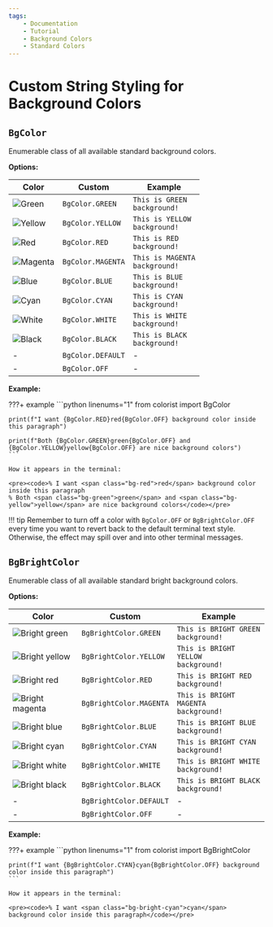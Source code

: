 ```yaml
---
tags:
    - Documentation
    - Tutorial
    - Background Colors
    - Standard Colors
---
```


# Custom String Styling for Background Colors
## `BgColor`
Enumerable class of all available standard background colors.

**Options:**

| Color | Custom | Example |
| ----- | ------ | ------- |
| ![Green](../../assets/images/colors/green_16x16.png) | `BgColor.GREEN` | <code><span class="bg-green">This is GREEN background!</span></code> |
| ![Yellow](../../assets/images/colors/yellow_16x16.png) | `BgColor.YELLOW` | <code><span class="bg-yellow">This is YELLOW background!</span></code> |
| ![Red](../../assets/images/colors/red_16x16.png) | `BgColor.RED` | <code><span class="bg-red">This is RED background!</span></code> |
| ![Magenta](../../assets/images/colors/magenta_16x16.png) | `BgColor.MAGENTA` | <code><span class="bg-magenta">This is MAGENTA background!</span></code> |
| ![Blue](../../assets/images/colors/blue_16x16.png) | `BgColor.BLUE` | <code><span class="bg-blue">This is BLUE background!</span></code>|
| ![Cyan](../../assets/images/colors/cyan_16x16.png) | `BgColor.CYAN` | <code><span class="bg-cyan">This is CYAN background!</span></code> |
| ![White](../../assets/images/colors/white_16x16.png) | `BgColor.WHITE` | <code><span class="bg-white">This is WHITE background!</span></code> |
| ![Black](../../assets/images/colors/black_16x16.png) | `BgColor.BLACK` | <code><span class="bg-black">This is BLACK background!</span></code> |
| - | `BgColor.DEFAULT` | - |
| - | `BgColor.OFF` | - |

**Example:**

???+ example
    ```python linenums="1"
    from colorist import BgColor

    print(f"I want {BgColor.RED}red{BgColor.OFF} background color inside this paragraph")

    print(f"Both {BgColor.GREEN}green{BgColor.OFF} and {BgColor.YELLOW}yellow{BgColor.OFF} are nice background colors")
    ```

    How it appears in the terminal:

    <pre><code>% I want <span class="bg-red">red</span> background color inside this paragraph
    % Both <span class="bg-green">green</span> and <span class="bg-yellow">yellow</span> are nice background colors</code></pre>

!!! tip
    Remember to turn off a color with `BgColor.OFF` or `BgBrightColor.OFF` every time you want to revert back to the default terminal text style. Otherwise, the effect may spill over and into other terminal messages.

## `BgBrightColor`
Enumerable class of all available standard bright background colors.

**Options:**

| Color | Custom | Example |
| ----- | ------ | ------- |
| ![Bright green](../../assets/images/colors/bright_green_16x16.png) | `BgBrightColor.GREEN` | <code><span class="bg-bright-green">This is BRIGHT GREEN background!</span></code> |
| ![Bright yellow](../../assets/images/colors/bright_yellow_16x16.png) | `BgBrightColor.YELLOW` | <code><span class="bg-bright-yellow">This is BRIGHT YELLOW background!</span></code> |
| ![Bright red](../../assets/images/colors/bright_red_16x16.png) | `BgBrightColor.RED` | <code><span class="bg-bright-red">This is BRIGHT RED background!</span></code> |
| ![Bright magenta](../../assets/images/colors/bright_magenta_16x16.png) | `BgBrightColor.MAGENTA` | <code><span class="bg-bright-magenta">This is BRIGHT MAGENTA background!</span></code> |
| ![Bright blue](../../assets/images/colors/bright_blue_16x16.png) | `BgBrightColor.BLUE` | <code><span class="bg-bright-blue">This is BRIGHT BLUE background!</span></code> |
| ![Bright cyan](../../assets/images/colors/bright_cyan_16x16.png) | `BgBrightColor.CYAN` | <code><span class="bg-bright-cyan">This is BRIGHT CYAN background!</span></code> |
| ![Bright white](../../assets/images/colors/bright_white_16x16.png) | `BgBrightColor.WHITE` | <code><span class="bg-bright-white">This is BRIGHT WHITE background!</span></code> |
| ![Bright black](../../assets/images/colors/bright_black_16x16.png) | `BgBrightColor.BLACK` | <code><span class="bg-bright-black">This is BRIGHT BLACK background!</span></code> |
| - | `BgBrightColor.DEFAULT` | - |
| - | `BgBrightColor.OFF` | - |

**Example:**

???+ example
    ```python linenums="1"
    from colorist import BgBrightColor

    print(f"I want {BgBrightColor.CYAN}cyan{BgBrightColor.OFF} background color inside this paragraph")
    ```

    How it appears in the terminal:

    <pre><code>% I want <span class="bg-bright-cyan">cyan</span> background color inside this paragraph</code></pre>

